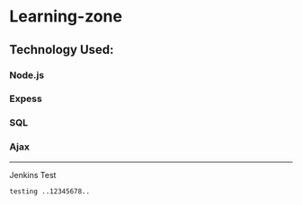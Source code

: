 # Learning-zone

## Technology Used:

### Node.js
### Expess
### SQL
### Ajax


---------------
Jenkins Test

`testing ..12345678..`
